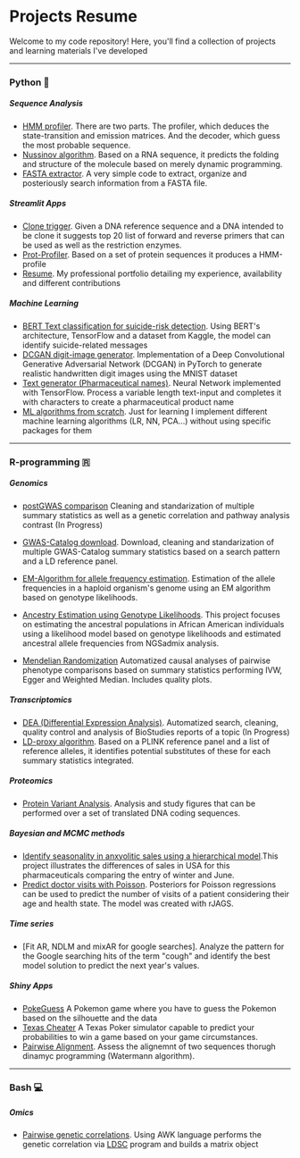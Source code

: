 # Projects Resume

Welcome to my code repository! Here, you'll find a collection of projects and learning materials I've developed


---

### Python 🐍
##### Sequence Analysis

* [HMM profiler](Python/HMM_profile_analyser). There are two parts. The profiler, which deduces the state-transition and emission matrices. And the decoder, which guess the most probable sequence. 
* [Nussinov algorithm](Python/Nussinov). Based on a RNA sequence, it predicts the folding and structure of the molecule based on merely dynamic programming.
* [FASTA extractor](Python/manipulation_FASTA). A very simple code to extract, organize and posteriously search information from a FASTA file.

##### Streamlit Apps
* [Clone trigger](streamlit/clone_trigger). Given a DNA reference sequence and a DNA intended to be clone it suggests top 20 list of forward and reverse primers that can be used as well as the restriction enzymes. 
* [Prot-Profiler](streamlit/prot-profiler-app). Based on a set of protein sequences it produces a HMM-profile
* [Resume](streamlit/resume). My professional portfolio detailing my experience, availability and different contributions

##### Machine Learning
* [BERT Text classification for suicide-risk detection](Python/TextClass_BERT). Using BERT's architecture, TensorFlow and a dataset from Kaggle, the model can identify suicide-related messages
* [DCGAN digit-image generator](Python/DCGAN_digits-generator). Implementation of a Deep Convolutional Generative Adversarial Network (DCGAN) in PyTorch to generate realistic handwritten digit images using the MNIST dataset
* [Text generator (Pharmaceutical names)](Python/Names_generator). Neural Network implemented with TensorFlow. Process a variable length text-input and completes it with characters to create a pharmaceutical product name
* [ML algorithms from scratch](Python/ML_implementations). Just for learning I implement different machine learning algorithms (LR, NN, PCA...) without using specific packages for them
---

### R-programming 🇷
##### Genomics
* [postGWAS comparison](R/postGWAS) Cleaning and standarization of multiple summary statistics as well as a genetic correlation and pathway analysis contrast (In Progress)
* [GWAS-Catalog download](R/GWAS-Catalog-Download). Download, cleaning and standarization of multiple GWAS-Catalog summary statistics based on a search pattern and a LD reference panel.
* [EM-Algorithm for allele frequency estimation](R/EM-HAF). Estimation of the allele frequencies in a haploid organism's genome using an EM algorithm based on genotype likelihoods.
* [Ancestry Estimation using Genotype Likelihoods](R/GenoLH-Ancestry). This project focuses on estimating the ancestral populations in African American individuals using a likelihood model based on genotype likelihoods and estimated ancestral allele frequencies from NGSadmix analysis.

* [Mendelian Randomization](R/Mendelian_Randomization) Automatized causal analyses of pairwise phenotype comparisons based on summary statistics performing IVW, Egger and Weighted Median. Includes quality plots.

##### Transcriptomics
* [DEA (Differential Expression Analysis)](R/DEA). Automatized search, cleaning, quality control and analysis of BioStudies reports of a topic (In Progress)
* [LD-proxy algorithm](R/LD-proxy). Based on a PLINK reference panel and a list of reference alleles, it identifies potential substitutes of these for each summary statistics integrated.

##### Proteomics
* [Protein Variant Analysis](R/Protein-Variant-Analysis). Analysis and study figures that can be performed over a set of translated DNA coding sequences. 

##### Bayesian and MCMC methods
* [Identify seasonality in anxyolitic sales using a hierarchical model](R/Bayesian-Hierarchical-DrugSales).This project illustrates the differences of sales in USA for this pharmaceuticals comparing the entry of winter and June.
* [Predict doctor visits with Poisson](R/Bayesian-Poisson-DrVisits). Posteriors for Poisson regressions can be used to predict the number of visits of a patient considering their age and health state. The model was created with rJAGS.

##### Time series 
* [Fit AR, NDLM and mixAR for google searches]. Analyze the pattern for the Google searching hits of the term "cough" and identify the best model solution to predict the next year's values. 

##### Shiny Apps
* [PokeGuess](shinyR/PokeGuess) A Pokemon game where you have to guess the Pokemon based on the silhouette and the data
* [Texas Cheater](shinyR/texas-cheater) A Texas Poker simulator capable to predict your probabilities to win a game based on your game circumstances.
* [Pairwise Alignment](shinyR/pairwise_alignment). Assess the alignemnt of two sequences thorugh dinamyc programming (Watermann algorithm).

---

### Bash 💻
##### Omics
* [Pairwise genetic correlations](bash/pairwise_GC). Using AWK language performs the genetic correlation via [LDSC](https://github.com/bulik/ldsc) program and builds a matrix object 
